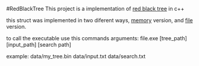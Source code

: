 #RedBlackTree
This project is a implementation of [red black tree](https://www.cs.usfca.edu/~galles/visualization/RedBlack.html) in c++

this struct was implemented in two diferent ways, [memory](/libs/red_black_tree.cpp) version, and [file](/libs/red_black_tree_file.cpp) version.

to call the executable use this commands arguments:
  file.exe [tree_path] [input_path] [search path]

example:
  data/my_tree.bin data/input.txt data/search.txt
